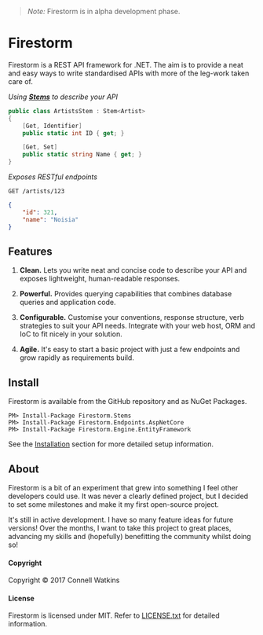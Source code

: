 > *Note:* Firestorm is in alpha development phase.

# Firestorm

Firestorm is a REST API framework for .NET. The aim is to provide a neat and easy ways to write standardised APIs with more of the leg-work taken care of.

_Using **[Stems](../../wiki/Stems)** to describe your API_

```csharp
public class ArtistsStem : Stem<Artist>
{
    [Get, Identifier]
    public static int ID { get; }

    [Get, Set]
    public static string Name { get; }
}
```

_Exposes RESTful endpoints_

```
GET /artists/123
```
```json
{
    "id": 321,
    "name": "Noisia"
}
```

## Features

1. **Clean.** Lets you write neat and concise code to describe your API and exposes lightweight, human-readable responses.

2. **Powerful.** Provides querying capabilities that combines database queries and application code.

3. **Configurable.** Customise your conventions, response structure, verb strategies to suit your API needs. Integrate with your web host, ORM and IoC to fit nicely in your solution.

4. **Agile.** It's easy to start a basic project with just a few endpoints and grow rapidly as requirements build.

## Install

Firestorm is available from the GitHub repository and as NuGet Packages.

```
PM> Install-Package Firestorm.Stems
PM> Install-Package Firestorm.Endpoints.AspNetCore
PM> Install-Package Firestorm.Engine.EntityFramework
```

See the [Installation](../../wiki/Installation) section for more detailed setup information.

## About

Firestorm is a bit of an experiment that grew into something I feel other developers could use. It was never a clearly defined project, but I decided to set some milestones and make it my first open-source project.

It's still in active development. I have so many feature ideas for future versions! Over the months, I want to take this project to great places, advancing my skills and (hopefully) benefitting the community whilst doing so!

#### Copyright
Copyright © 2017 Connell Watkins

#### License
Firestorm is licensed under MIT. Refer to [LICENSE.txt](LICENSE.txt) for detailed information.
